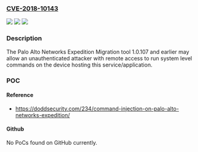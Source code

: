 ### [CVE-2018-10143](https://cve.mitre.org/cgi-bin/cvename.cgi?name=CVE-2018-10143)
![](https://img.shields.io/static/v1?label=Product&message=Palo%20Alto%20Networks%20Expedition&color=blue)
![](https://img.shields.io/static/v1?label=Version&message=n%2Fa&color=blue)
![](https://img.shields.io/static/v1?label=Vulnerability&message=Remote%20Code%20Execution&color=brighgreen)

### Description

The Palo Alto Networks Expedition Migration tool 1.0.107 and earlier may allow an unauthenticated attacker with remote access to run system level commands on the device hosting this service/application.

### POC

#### Reference
- https://doddsecurity.com/234/command-injection-on-palo-alto-networks-expedition/

#### Github
No PoCs found on GitHub currently.

